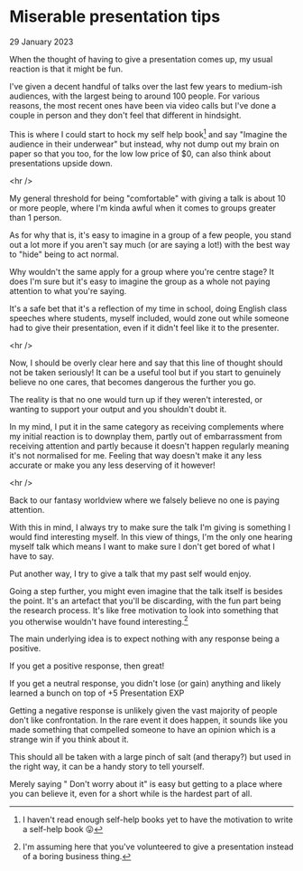 # Miserable presentation tips
29 January 2023

When the thought of having to give a presentation comes up, my usual reaction is that it might be fun.

I&#39;ve given a decent handful of talks over the last few years to medium-ish audiences, with the largest being to around 100 people. For various reasons, the most recent ones have been via video calls but I&#39;ve done a couple in person and they don&#39;t feel that different in hindsight.

This is where I could start to hock my self help book[^1] and say &#34;Imagine the audience in their underwear&#34; but instead, why not dump out my brain on paper so that you too, for the low low price of $0, can also think about presentations upside down.

&lt;hr /&gt;

My general threshold for being &#34;comfortable&#34; with giving a talk is about 10 or more people, where I&#39;m kinda awful when it comes to groups greater than 1 person.

As for why that is, it&#39;s easy to imagine in a group of a few people, you stand out a lot more if you aren&#39;t say much (or are saying a lot!) with the best way to &#34;hide&#34; being to act normal.

Why wouldn&#39;t the same apply for a group where you&#39;re centre stage? It does I&#39;m sure but it&#39;s easy to imagine the group as a whole not paying attention to what you&#39;re saying.

It&#39;s a safe bet that it&#39;s a reflection of my time in school, doing English class speeches where students, myself included, would zone out while someone had to give their presentation, even if it didn&#39;t feel like it to the presenter.

&lt;hr /&gt;

Now, I should be overly clear here and say that this line of thought should not be taken seriously! It can be a useful tool but if you start to genuinely believe no one cares, that becomes dangerous the further you go.

The reality is that no one would turn up if they weren&#39;t interested, or wanting to support your output and you shouldn&#39;t doubt it.

In my mind, I put it in the same category as receiving complements where my initial reaction is to downplay them, partly out of embarrassment from receiving attention and partly because it doesn&#39;t happen regularly meaning it&#39;s not normalised for me. Feeling that way doesn&#39;t make it any less accurate or make you any less deserving of it however!

&lt;hr /&gt;

Back to our fantasy worldview where we falsely believe no one is paying attention.

With this in mind, I always try to make sure the talk I&#39;m giving is something I would find interesting myself. In this view of things, I&#39;m the only one hearing myself talk which means I want to make sure I don&#39;t get bored of what I have to say.

Put another way, I try to give a talk that my past self would enjoy.

Going a step further, you might even imagine that the talk itself is besides the point. It&#39;s an artefact that you&#39;ll be discarding, with the fun part being the research process. It&#39;s like free motivation to look into something that you otherwise wouldn&#39;t have found interesting.[^2]

The main underlying idea is to expect nothing with any response being a positive.

If you get a positive response, then great!

If you get a neutral response, you didn&#39;t lose (or gain) anything and likely learned a bunch on top of &#43;5 Presentation EXP

Getting a negative response is unlikely given the vast majority of people don&#39;t like confrontation. In the rare event it does happen, it sounds like you made something that compelled someone to have an opinion which is a strange win if you think about it.

This should all be taken with a large pinch of salt (and therapy?) but used in the right way, it can be a handy story to tell yourself.

Merely saying &#34;	Don&#39;t worry about it&#34; is easy but getting to a place where you can believe it, even for a short while is the hardest part of all.

[^1]: I haven&#39;t read enough self-help books yet to have the motivation to write a self-help book 😛

[^2]: I&#39;m assuming here that you&#39;ve volunteered to give a presentation instead of a boring business thing.